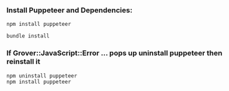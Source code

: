 ### Install Puppeteer and Dependencies:

```
npm install puppeteer
```

```
bundle install
```

### If Grover::JavaScript::Error ... pops up uninstall puppeteer then reinstall it

```
npm uninstall puppeteer
npm install puppeteer
```
